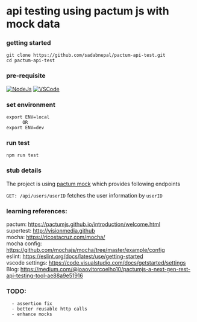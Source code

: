 # api testing using pactum js with mock data

### getting started
```
git clone https://github.com/sadabnepal/pactum-api-test.git
cd pactum-api-test
```

### pre-requisite
[![NodeJs](https://img.shields.io/badge/-NodeJS-%23339933?logo=npm)](https://nodejs.org/en/download/)
[![VSCode](https://img.shields.io/badge/-Visual%20Studio%20Code-%233178C6?logo=visual-studio-code)](https://code.visualstudio.com/download)

### set environment
```
export ENV=local  
      OR
export ENV=dev
```

### run test
```
npm run test
```

### stub details
The project is using [pactum mock](https://pactumjs.github.io/guides/mock-server.html) which provides following endpoints 

`GET: /api/users/userID` fetches the user information by `userID` <br>

### learning references:
pactum: https://pactumjs.github.io/introduction/welcome.html <br>
supertest: http://visionmedia.github <br>
mocha: https://ricostacruz.com/mocha/ <br>
mocha config: https://github.com/mochajs/mocha/tree/master/example/config <br>
eslint: https://eslint.org/docs/latest/use/getting-started <br>
vscode settings: https://code.visualstudio.com/docs/getstarted/settings
Blog: https://medium.com/@joaovitorcoelho10/pactumjs-a-next-gen-rest-api-testing-tool-ae88a9e51916

### TODO:
      - assertion fix
      - better reusable http calls
      - enhance mocks
